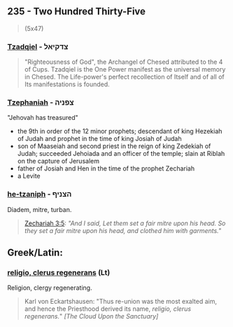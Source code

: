 ## 235 - Two Hundred Thirty-Five
> (5x47)

### [Tzadqiel](/keys/TzDQIAL) - צדקיאל
> "Righteousness of God", the Archangel of Chesed attributed to the 4 of Cups. Tzadqiel is the One Power manifest as the universal memory in Chesed. The Life-power's perfect recollection of Itself and of all of Its manifestations is founded.

### [Tzephaniah](/keys/TzPNIH) - צפניה
"Jehovah has treasured"

- the 9th in order of the 12 minor prophets; descendant of king Hezekiah of Judah and prophet in the time of king Josiah of Judah
- son of Maaseiah and second priest in the reign of king Zedekiah of Judah; succeeded Jehoiada and an officer of the temple; slain at Riblah on the capture of Jerusalem
- father of Josiah and Hen in the time of the prophet Zechariah
- a Levite

### [he-tzaniph](/keys/HTzNIP) - הצניף
Diadem, mitre, turban.

> [Zechariah 3:5](http://biblehub.com/zechariah/3-5.htm): *"And I said, Let them set a fair mitre upon his head. So they set a fair mitre upon his head, and clothed him with garments."*

## Greek/Latin:

### [religio, clerus regenerans](/latin?word=religio+clerus+regenerans) (Lt)
Religion, clergy regenerating.

> Karl von Eckartshausen: "Thus re-union was the most exalted aim, and hence the Priesthood derived its name, *religio, clerus regenerans.*" *[The Cloud Upon the Sanctuary]*